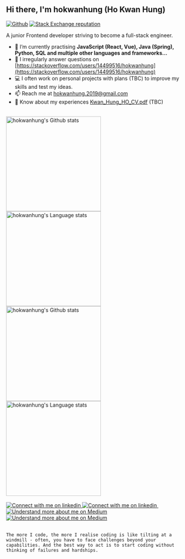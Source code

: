 <h2>Hi there, I'm hokwanhung (Ho Kwan Hung)</h2>

[![Github](https://img.shields.io/github/followers/hokwanhung?label=Follow&style=social)](https://github.com/hokwanhung)
[![Stack Exchange reputation](https://img.shields.io/stackexchange/stackoverflow/r/14499516?style=social&logo=stackoverflow&label=Repute)](https://stackoverflow.com/users/14499516/hokwanhung)

A junior Frontend developer striving to become a full-stack engineer.
- 🌱 I’m currently practising **JavaScript (React, Vue), Java (Spring), Python, SQL and multiple other languages and frameworks...**
- 📝 I irregularly answer questions on [https://stackoverflow.com/users/14499516/hokwanhung](https://stackoverflow.com/users/14499516/hokwanhung)
- 💻 I often work on personal projects with plans (TBC) to improve my skills and test my ideas.
- 📫 Reach me at hokwanhung.2019@gmail.com
- 📄 Know about my experiences [Kwan_Hung_HO_CV.pdf](https://github.com/hokwanhung/hokwanhung/raw/main/Kwan_Hung_HO_CV_202308.pdf) (TBC)

<br />

<!-- Light Mode -->
<div align="left">
  <a href="https://github.com/hokwanhung/github-readme-stats#gh-light-mode-only">
    <img class="card-commits" height=258 src="https://github-readme-stats-phi-gray-79.vercel.app/api?username=hokwanhung&show_icons=true&include_all_commits=true&exclude_repo=github-readme-stats&role=owner,collaborator&line_height=25&card_width=347&theme=default&hide_border=true&show=reviews,discussions_started,discussions_answered&rank_icon=percentile#gh-light-mode-only)](https://github.com/hokwanhung/github-readme-stats" alt="hokwanhung's Github stats"/>
  </a>
  <a href="https://github.com/hokwanhung/github-readme-stats#gh-light-mode-only">
    <img class="card-lang" height=258 src="https://github-readme-stats-phi-gray-79.vercel.app/api/top-langs/?username=hokwanhung&count_private=true&langs_count=12&role=owner,collaborator&layout=compact&size_weight=0.7&count_weight=0.3&hide_border=true&theme=default#gh-light-mode-only" alt="hokwanhung's Language stats"/>
  </a>
</div>


<!-- Dark Mode -->
<div align="left">
  <a href="https://github.com/hokwanhung/github-readme-stats#gh-dark-mode-only">
    <img height=258 src="https://github-readme-stats-phi-gray-79.vercel.app/api?username=hokwanhung&show_icons=true&include_all_commits=true&exclude_repo=github-readme-stats&role=owner,collaborator&line_height=25&card_width=347&theme=tokyonight&hide_border=true&show=reviews,discussions_started,discussions_answered&rank_icon=percentile#gh-dark-mode-only)](https://github.com/hokwanhung/github-readme-stats" alt="hokwanhung's Github stats"/>
  </a>
  <a href="https://github.com/hokwanhung/github-readme-stats#gh-dark-mode-only">
    <img height=258 src="https://github-readme-stats-phi-gray-79.vercel.app/api/top-langs/?username=hokwanhung&count_private=true&langs_count=12&role=owner,collaborator&layout=compact&size_weight=0.7&count_weight=0.3&hide_border=true&theme=tokyonight#gh-dark-mode-only" alt="hokwanhung's Language stats"/>
  </a>
</div>

<br />

<!-- Social button -->
<div>
  <!-- Social button 1 -->
  <a href="https://www.linkedin.com/in/hokwanhung#gh-light-mode-only">
    <img src="https://img.shields.io/badge/LinkedIn-3572A5?style=for-the-badge&logo=linkedin&logoColor=white#gh-light-mode-only" alt="Connect with me on linkedin" />
  </a>
  <a href="https://www.linkedin.com/in/hokwanhung#gh-dark-mode-only">
    <img src="https://img.shields.io/badge/LinkedIn-ffffff?style=for-the-badge&logo=linkedin&logoColor=0690FA#gh-dark-mode-only" alt="Connect with me on linkedin" />
  </a>
  <span>&nbsp;</span>
    <!-- Social button 2 -->
  <a href="https://hokwanhung.com/#gh-light-mode-only">
    <img src="https://img.shields.io/badge/Medium-000?style=for-the-badge&logo=medium&logoColor=fff#gh-light-mode-only" alt="Understand more about me on Medium" />
  </a>
  <a href="https://hokwanhung.com/#gh-dark-mode-only">
    <img src="https://img.shields.io/badge/Medium-ffffff?style=for-the-badge&logo=medium&logoColor=black#gh-light-mode-only" alt="Understand more about me on Medium" />
  </a>
</div>

<br>

`The more I code, the more I realise coding is like tilting at a windmill - often, you have to face challenges beyond your capabilities. And the best way to act is to start coding without thinking of failures and hardships.`
